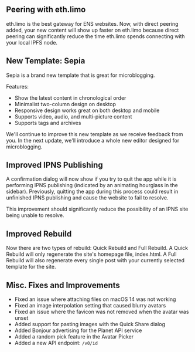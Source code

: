 ## Peering with eth.limo

eth.limo is the best gateway for ENS websites. Now, with direct peering added, your new content will show up faster on eth.limo because direct peering can significantly reduce the time eth.limo spends connecting with your local IPFS node.

## New Template: Sepia

Sepia is a brand new template that is great for microblogging.

Features:

- Show the latest content in chronological order
- Minimalist two-column design on desktop
- Responsive design works great on both desktop and mobile
- Supports video, audio, and multi-picture content
- Supports tags and archives

We'll continue to improve this new template as we receive feedback from you. In the next update, we'll introduce a whole new editor designed for microblogging.

## Improved IPNS Publishing

A confirmation dialog will now show if you try to quit the app while it is performing IPNS publishing (indicated by an animating hourglass in the sidebar). Previously, quitting the app during this process could result in unfinished IPNS publishing and cause the website to fail to resolve.

This improvement should significantly reduce the possibility of an IPNS site being unable to resolve.

## Improved Rebuild

Now there are two types of rebuild: Quick Rebuild and Full Rebuild. A Quick Rebuild will only regenerate the site's homepage file, index.html. A Full Rebuild will also regenerate every single post with your currently selected template for the site.

## Misc. Fixes and Improvements

- Fixed an issue where attaching files on macOS 14 was not working
- Fixed an image interpolation setting that caused blurry avatars
- Fixed an issue where the favicon was not removed when the avatar was unset
- Added support for pasting images with the Quick Share dialog
- Added Bonjour advertising for the Planet API service
- Added a random pick feature in the Avatar Picker
- Added a new API endpoint: `/v0/id`